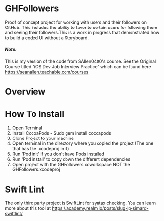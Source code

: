 # GHFollowers
Proof of concept project for working with users and their followers on GitHub. This includes the ability to favorite certain users for following them and seeing their followers.This is a work in progress that demonstrated how to build a coded UI without a Storyboard.

##### Note: 
This is my version of the code from SAllen0400's course. See the Original Course titled "iOS Dev Job Interview Practice" which can be found here https://seanallen.teachable.com/courses

# Overview


# How To Install
1. Open Terminal
2. Install CocoaPods - Sudo gem install cocoapods
3. Clone Project to your machine
4. Open terminal in the directory where you copied the project (The one that has the .xcodeproj in it)
5. Run 'Pod init' If you don't have Pods installed
6. Run 'Pod install' to copy down the different dependencies
7. Open project with the GHFollowers.xcworkspace NOT the GHFollowers.xcodeproj

# Swift Lint
The only third party project is SwiftLint for syntax checking. You can learn more about this tool at https://academy.realm.io/posts/slug-jp-simard-swiftlint/



